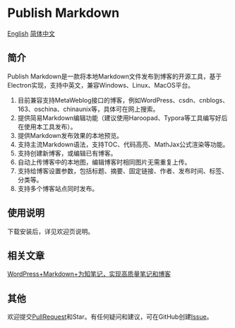 # Publish Markdown

[English](README-en.md) [简体中文](#)

## 简介

Publish Markdown是一款将本地Markdown文件发布到博客的开源工具，基于Electron实现，支持中英文，兼容Windows、Linux、MacOS平台。

1. 目前兼容支持MetaWeblog接口的博客，例如WordPress、csdn、cnblogs、163、oschina、chinaunix等，具体可在网上搜索。
1. 提供简易Markdown编辑功能（建议使用Haroopad、Typora等工具编写好后在使用本工具发布）。
1. 提供Markdown发布效果的本地预览。
1. 支持主流Markdown语法，支持TOC、代码高亮、MathJax公式渲染等功能。
1. 支持创建新博客，或编辑已有博客。
1. 自动上传博客中的本地图，编辑博客时相同图片无需重复上传。
1. 支持给博客设置参数，包括标题、摘要、固定链接、作者、发布时间、标签、分类等。
1. 支持多个博客站点同时发布。

## 使用说明

下载安装后，详见欢迎页说明。

## 相关文章

[WordPress+Markdown+为知笔记，实现高质量笔记和博客](http://www.paincker.com/wp-markdown-wiz-blog)

## 其他

欢迎提交[PullRequest](https://github.com/jzj1993/PublishMarkdown/pulls)和Star。有任何疑问和建议，可在GitHub创建[Issue](https://github.com/jzj1993/PublishMarkdown/issues)。
